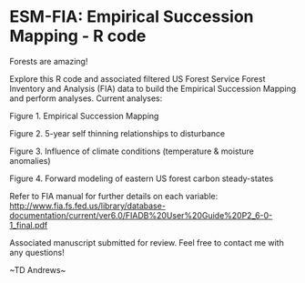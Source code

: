 # ESM-FIA: Empirical Succession Mapping - R code

Forests are amazing! 

Explore this R code and associated filtered US Forest Service Forest Inventory and Analysis (FIA) data to build the Empirical Succession Mapping and perform analyses. Current analyses:

 Figure 1. Empirical Succession Mapping
 
 Figure 2. 5-year self thinning relationships to disturbance
 
 Figure 3. Influence of climate conditions (temperature & moisture anomalies)
 
 Figure 4. Forward modeling of eastern US forest carbon steady-states

Refer to FIA manual for further details on each variable:
http://www.fia.fs.fed.us/library/database-documentation/current/ver6.0/FIADB%20User%20Guide%20P2_6-0-1_final.pdf 

Associated manuscript submitted for review. Feel free to contact me with any questions! 
 
 ~TD Andrews~   
